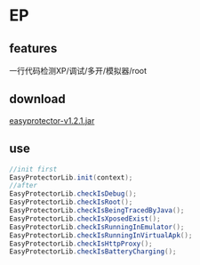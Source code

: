 # EP
## features
一行代码检测XP/调试/多开/模拟器/root
## download
[easyprotector-v1.2.1.jar](https://raw.githubusercontent.com/Aabbye1234/EasyProtector/master/easyprotector-v1.2.1.jar)
## use
``` java
//init first
EasyProtectorLib.init(context);
//after
EasyProtectorLib.checkIsDebug();
EasyProtectorLib.checkIsRoot();
EasyProtectorLib.checkIsBeingTracedByJava();
EasyProtectorLib.checkIsXposedExist();
EasyProtectorLib.checkIsRunningInEmulator();
EasyProtectorLib.checkIsRunningInVirtualApk();
EasyProtectorLib.checkIsHttpProxy();
EasyProtectorLib.checkIsBatteryCharging();
```

